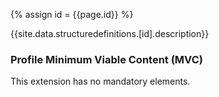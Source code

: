 
{% assign id = {{page.id}} %}

{{site.data.structuredefinitions.[id].description}}

### Profile Minimum Viable Content (MVC) ###

This extension has no mandatory elements.

